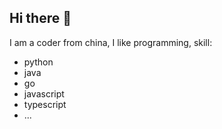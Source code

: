 ## Hi there 👋
I am a coder from china, I like programming, 
skill:
- python
- java
- go
- javascript
- typescript
- ...
